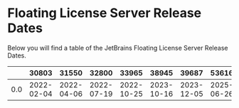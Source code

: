# Floating License Server Release Dates
Below you will find a table of the JetBrains Floating License Server Release Dates.

|     | 30803      | 31550      | 32800      | 33965      | 38945      | 39687      | 53616      |
|----:|:-----------|:-----------|:-----------|:-----------|:-----------|:-----------|:-----------|
| 0.0 | 2022-02-04 | 2022-04-06 | 2022-07-19 | 2022-10-25 | 2023-10-16 | 2023-12-05 | 2025-06-26 |